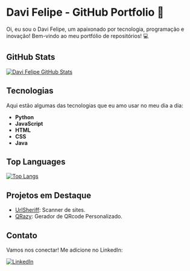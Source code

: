 # Davi Felipe - GitHub Portfolio 💾

Oi, eu sou o Davi Felipe, um apaixonado por tecnologia, programação e inovação! Bem-vindo ao meu portfólio de repositórios! 💻

## GitHub Stats

[![Davi Felipe GitHub Stats](https://github-readme-stats.vercel.app/api?username=Imvelloster46&show_icons=true&theme=radical)](https://github.com/anuraghazra/github-readme-stats)

## Tecnologias

Aqui estão algumas das tecnologias que eu amo usar no meu dia a dia:

- **Python**
- **JavaScript**
- **HTML**
- **CSS**
- **Java**

## Top Languages

[![Top Langs](https://github-readme-stats.vercel.app/api/top-langs/?username=Imvelloster46&layout=compact&theme=radical)](https://github.com/anuraghazra/github-readme-stats)

## Projetos em Destaque

- [UrlSheriff](https://github.com/Imvelloster46/UrlSheriff): Scanner de sites.
- [QRazy](https://github.com/Imvelloster46/QRazy): Gerador de QRcode Personalizado.

## Contato

Vamos nos conectar! Me adicione no LinkedIn:

[![LinkedIn](https://img.shields.io/badge/LinkedIn-Connect-blue)](https://www.linkedin.com/public-profile/settings?trk=d_flagship3_profile_self_view_public_profile)
